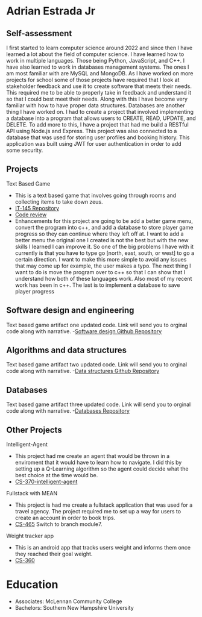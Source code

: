 # Adrian Estrada Jr


## Self-assessment
I first started to learn computer science around 2022 and since then I have learned a lot about the field of computer science. I have learned how to work in multiple languages. Those being Python, JavaScript, and C++. I have also learned to work in databases management systems. The ones I am most familiar with are MySQL and MongoDB. As I have worked on more projects for school some of those projects have required that I look at stakeholder feedback and use it to create software that meets their needs. This required me to be able to properly take in feedback and understand it so that I could best meet their needs. Along with this I have become very familiar with how to have proper data structures. Databases are another thing I have worked on. I had to create a project that involved implementing a database into a program that allows users to CREATE, READ, UPDATE, and DELETE. To add more to this, I have a project that had me build a RESTful API using Node.js and Express. This project was also connected to a database that was used for storing user profiles and booking history. This application was built using JWT for user authentication in order to add some security.

## Projects

  Text Based Game
- This is a text based game that involves going through rooms and collecting items to take down zeus.
- [IT-145 Repository](https://github.com/Adrian1161/IT-145)
- [Code review](https://youtu.be/yAwPEr1xpZg)
- Enhancements for this project are going to be add a better game menu, convert the program into c++, and add a database to store player game progress so they can continue where they left off at. I want to add a better menu the original one I created is not the best but with the new skills I learned I can improve it. So one of the big problems I have with it currently is that you have to type go [north, east, south, or west] to go a certain direction. I want to make this more simple to avoid any issues that may come up for example, the user makes a typo. The next thing I want to do is move the program over to c++ so that I can show that I understand how both of these languages work. Also most of my recent work has been in c++. The last is to implement a database to save player progress



## Software design and engineering 
  Text based game artifact one updated code. Link will send you to orginal code along with narrative.
  -[Software design Github Repository](https://github.com/Adrian1161/CS-499-Software-Design)

## Algorithms and data structures 
   Text based game artifact two updated code. Link will send you to orginal code along with narrative.
  -[Data structures Github Repository](https://github.com/Adrian1161/CS-499-Algorithms-Data-Structures)
   
## Databases 
  Text based game artifact three updated code. Link will send you to orginal code along with narrative.
  -[Databases Repository](https://github.com/Adrian1161/CS-499-Databases)

## Other Projects
  Intelligent-Agent 
  - This project had me create an agent that would be thrown in a enviroment that it would have to learn how to navigate. I did this by setting up a Q-Learning algorithm so the agent could decide what the best choice at the time would be.
  - [CS-370-intelligent-agent](https://github.com/Adrian1161/CS-370-intelligent-agent)
    
  Fullstack with MEAN
  - This project is had me create a fullstack application that was used for a travel agency. The project required me to set up a way for users to create an account in order to book trips.
  - [CS-465](https://github.com/Adrian1161/cs465-fullstack) Switch to branch module7.

  Weight tracker app
  - This is an android app that tracks users weight and informs them once they reached their goal weight.
  - [CS-360](https://github.com/Adrian1161/CS-360)
 
# Education
- Associates: McLennan Community College
- Bachelors: Southern New Hampshire University
